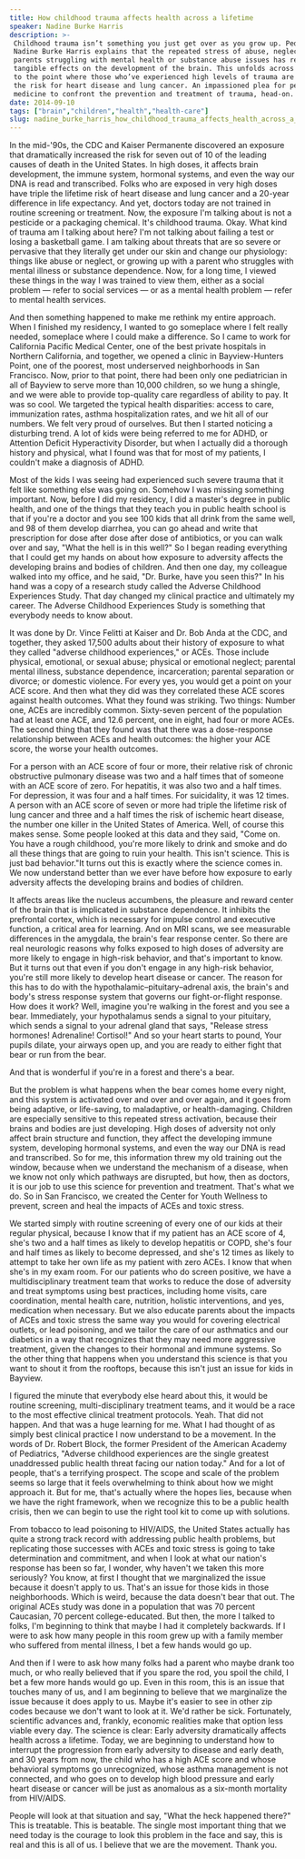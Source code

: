 ```yaml
---
title: How childhood trauma affects health across a lifetime
speaker: Nadine Burke Harris
description: >-
 Childhood trauma isn’t something you just get over as you grow up. Pediatrician
 Nadine Burke Harris explains that the repeated stress of abuse, neglect and
 parents struggling with mental health or substance abuse issues has real,
 tangible effects on the development of the brain. This unfolds across a lifetime,
 to the point where those who’ve experienced high levels of trauma are at triple
 the risk for heart disease and lung cancer. An impassioned plea for pediatric
 medicine to confront the prevention and treatment of trauma, head-on.
date: 2014-09-10
tags: ["brain","children","health","health-care"]
slug: nadine_burke_harris_how_childhood_trauma_affects_health_across_a_lifetime
---
```


In the mid-'90s, the CDC and Kaiser Permanente discovered an exposure that dramatically
increased the risk for seven out of 10 of the leading causes of death in the United
States. In high doses, it affects brain development, the immune system, hormonal systems,
and even the way our DNA is read and transcribed. Folks who are exposed in very high doses
have triple the lifetime risk of heart disease and lung cancer and a 20-year difference in
life expectancy. And yet, doctors today are not trained in routine screening or treatment.
Now, the exposure I'm talking about is not a pesticide or a packaging chemical. It's
childhood trauma. Okay. What kind of trauma am I talking about here? I'm not talking about
failing a test or losing a basketball game. I am talking about threats that are so severe
or pervasive that they literally get under our skin and change our physiology: things like
abuse or neglect, or growing up with a parent who struggles with mental illness or
substance dependence. Now, for a long time, I viewed these things in the way I was trained
to view them, either as a social problem — refer to social services — or as a mental
health problem — refer to mental health services.

And then something happened to make me rethink my entire approach. When I finished my
residency, I wanted to go someplace where I felt really needed, someplace where I could
make a difference. So I came to work for California Pacific Medical Center, one of the
best private hospitals in Northern California, and together, we opened a clinic in
Bayview-Hunters Point, one of the poorest, most underserved neighborhoods in San
Francisco. Now, prior to that point, there had been only one pediatrician in all of
Bayview to serve more than 10,000 children, so we hung a shingle, and we were able to
provide top-quality care regardless of ability to pay. It was so cool. We targeted the
typical health disparities: access to care, immunization rates, asthma hospitalization
rates, and we hit all of our numbers. We felt very proud of ourselves. But then I started
noticing a disturbing trend. A lot of kids were being referred to me for ADHD, or
Attention Deficit Hyperactivity Disorder, but when I actually did a thorough history and
physical, what I found was that for most of my patients, I couldn't make a diagnosis of
ADHD.

Most of the kids I was seeing had experienced such severe trauma that it felt like
something else was going on. Somehow I was missing something important. Now, before I did
my residency, I did a master's degree in public health, and one of the things that they
teach you in public health school is that if you're a doctor and you see 100 kids that all
drink from the same well, and 98 of them develop diarrhea, you can go ahead and write that
prescription for dose after dose after dose of antibiotics, or you can walk over and say,
"What the hell is in this well?" So I began reading everything that I could get my hands
on about how exposure to adversity affects the developing brains and bodies of
children. And then one day, my colleague walked into my office, and he said, "Dr. Burke,
have you seen this?" In his hand was a copy of a research study called the Adverse
Childhood Experiences Study. That day changed my clinical practice and ultimately my
career. The Adverse Childhood Experiences Study is something that everybody needs to know
about.

It was done by Dr. Vince Felitti at Kaiser and Dr. Bob Anda at the CDC, and together, they
asked 17,500 adults about their history of exposure to what they called "adverse 
childhood experiences," or ACEs. Those include physical, emotional, or sexual abuse;
physical or emotional neglect; parental mental illness, substance dependence,
incarceration; parental separation or divorce; or domestic violence. For every yes, you
would get a point on your ACE score. And then what they did was they correlated these ACE
scores against health outcomes. What they found was striking. Two things: Number one, ACEs
are incredibly common. Sixty-seven percent of the population had at least one ACE, and
12.6 percent, one in eight, had four or more ACEs. The second thing that they found was
that there was a dose-response relationship between ACEs and health outcomes: the higher
your ACE score, the worse your health outcomes.

For a person with an ACE score of four or more, their relative risk of chronic obstructive
pulmonary disease was two and a half times that of someone with an ACE score of zero. For
hepatitis, it was also two and a half times. For depression, it was four and a half times.
For suicidality, it was 12 times. A person with an ACE score of seven or more had triple
the lifetime risk of lung cancer and three and a half times the risk of ischemic heart
disease, the number one killer in the United States of America. Well, of course this makes
sense. Some people looked at this data and they said, "Come on. You have a rough
childhood, you're more likely to drink and smoke and do all these things that are going to
ruin your health. This isn't science. This is just bad behavior."It turns out this is
exactly where the science comes in. We now understand better than we ever have before how
exposure to early adversity affects the developing brains and bodies of
children.

It affects areas like the nucleus accumbens, the pleasure and reward center of the brain
that is implicated in substance dependence. It inhibits the prefrontal cortex, which is
necessary for impulse control and executive function, a critical area for learning. And on
MRI scans, we see measurable differences in the amygdala, the brain's fear response
center. So there are real neurologic reasons why folks exposed to high doses of adversity
are more likely to engage in high-risk behavior, and that's important to know. But it turns
out that even if you don't engage in any high-risk behavior, you're still more likely to
develop heart disease or cancer. The reason for this has to do with the
hypothalamic–pituitary–adrenal axis, the brain's and body's stress response system that
governs our fight-or-flight response. How does it work? Well, imagine you're walking in
the forest and you see a bear. Immediately, your hypothalamus sends a signal to your
pituitary, which sends a signal to your adrenal gland that says, "Release stress
hormones! Adrenaline! Cortisol!" And so your heart starts to pound, Your pupils dilate,
your airways open up, and you are ready to either fight that bear or run from the
bear.

And that is wonderful if you're in a forest and there's a bear. 

But the problem is what happens when the bear comes home every night, and this system is
activated over and over and over again, and it goes from being adaptive, or life-saving,
to maladaptive, or health-damaging. Children are especially sensitive to this repeated
stress activation, because their brains and bodies are just developing. High doses of
adversity not only affect brain structure and function, they affect the developing immune
system, developing hormonal systems, and even the way our DNA is read and transcribed. So
for me, this information threw my old training out the window, because when we understand
the mechanism of a disease, when we know not only which pathways are disrupted, but how,
then as doctors, it is our job to use this science for prevention and treatment. That's
what we do. So in San Francisco, we created the Center for Youth Wellness to prevent,
screen and heal the impacts of ACEs and toxic stress.

We started simply with routine screening of every one of our kids at their regular
physical, because I know that if my patient has an ACE score of 4, she's two and a half
times as likely to develop hepatitis or COPD, she's four and half times as likely to
become depressed, and she's 12 times as likely to attempt to take her own life as my
patient with zero ACEs. I know that when she's in my exam room. For our patients who do
screen positive, we have a multidisciplinary treatment team that works to reduce the dose
of adversity and treat symptoms using best practices, including home visits, care
coordination, mental health care, nutrition, holistic interventions, and yes, medication
when necessary. But we also educate parents about the impacts of ACEs and toxic stress the
same way you would for covering electrical outlets, or lead poisoning, and we tailor the
care of our asthmatics and our diabetics in a way that recognizes that they may need more
aggressive treatment, given the changes to their hormonal and immune systems. So the other
thing that happens when you understand this science is that you want to shout it from the
rooftops, because this isn't just an issue for kids in Bayview.

I figured the minute that everybody else heard about this, it would be routine screening,
multi-disciplinary treatment teams, and it would be a race to the most effective clinical
treatment protocols. Yeah. That did not happen. And that was a huge learning for me. What
I had thought of as simply best clinical practice I now understand to be a movement. In
the words of Dr. Robert Block, the former President of the American Academy of Pediatrics,
"Adverse childhood experiences are the single greatest unaddressed public health threat
facing our nation today." And for a lot of people, that's a terrifying prospect. The scope
and scale of the problem seems so large that it feels overwhelming to think about how we
might approach it. But for me, that's actually where the hopes lies, because when we have
the right framework, when we recognize this to be a public health crisis, then we can
begin to use the right tool kit to come up with solutions.

From tobacco to lead poisoning to HIV/AIDS, the United States actually has quite a strong
track record with addressing public health problems, but replicating those successes with
ACEs and toxic stress is going to take determination and commitment, and when I look at
what our nation's response has been so far, I wonder, why haven't we taken this more
seriously? You know, at first I thought that we marginalized the issue because it doesn't
apply to us. That's an issue for those kids in those neighborhoods. Which is weird,
because the data doesn't bear that out. The original ACEs study was done in a population
that was 70 percent Caucasian, 70 percent college-educated. But then, the more I talked to
folks, I'm beginning to think that maybe I had it completely backwards. If I were to ask
how many people in this room grew up with a family member who suffered from mental
illness, I bet a few hands would go up.

And then if I were to ask how many folks had a parent who maybe drank too much, or who
really believed that if you spare the rod, you spoil the child, I bet a few more hands
would go up. Even in this room, this is an issue that touches many of us, and I am
beginning to believe that we marginalize the issue because it does apply to us. Maybe it's
easier to see in other zip codes because we don't want to look at it. We'd rather be
sick. Fortunately, scientific advances and, frankly, economic realities make that option
less viable every day. The science is clear: Early adversity dramatically affects health
across a lifetime. Today, we are beginning to understand how to interrupt the progression
from early adversity to disease and early death, and 30 years from now, the child who has
a high ACE score and whose behavioral symptoms go unrecognized, whose asthma management is
not connected, and who goes on to develop high blood pressure and early heart disease or
cancer will be just as anomalous as a six-month mortality from HIV/AIDS.

People will look at that situation and say, "What the heck happened there?" This is
treatable. This is beatable. The single most important thing that we need today is the
courage to look this problem in the face and say, this is real and this is all of us. I
believe that we are the movement. Thank you.

<!--
ad_duration=3.33
event="TEDMED 2014"
external_start_time=0
has_talk_citation=0
intro_duration=11.82
is_subtitle_required="False"
is_talk_featured="True"
language="en"
language_swap="False"
native_language="en"
number_of_related_talks=6
number_of_speakers=1
number_of_subtitled_videos=30
number_of_tags=4
number_of_talk_download_languages=31
number_of_talk_more_resources=1
number_of_talk_recommendations=1
number_of_talks_take_actions=0
post_ad_duration=0.83
published_timestamp="2015-02-17 15:50:36"
recording_date="2014-09-10"
speaker_description="Pediatrician"
speaker_is_published=1
speaker_name="Nadine Burke Harris"
talk_name="How childhood trauma affects health across a lifetime"
talk_recommendations_blurb="Find out more about how traumatic childhood events can have a lasting impact on health, even in adulthood."
talks_tags=["brain","children","health","health-care"]
talks_take_action=[]
url_audio="https://download.ted.com/talks/NadineBurkeHarris_2014P.mp3?apikey=acme-roadrunner"
url_photo_speaker="https://pe.tedcdn.com/images/ted/fcd5b8d6e2d02ef8b3781f19b13e88669f4c17c0_254x191.jpg"
url_photo_talk="https://pe.tedcdn.com/images/ted/edead82f6a5bc26faa11c585ad637ed441641cb8_2880x1620.jpg"
url_webpage="https://www.ted.com/talks/nadine_burke_harris_how_childhood_trauma_affects_health_across_a_lifetime"
video_type_name="TED Stage Talk"
-->